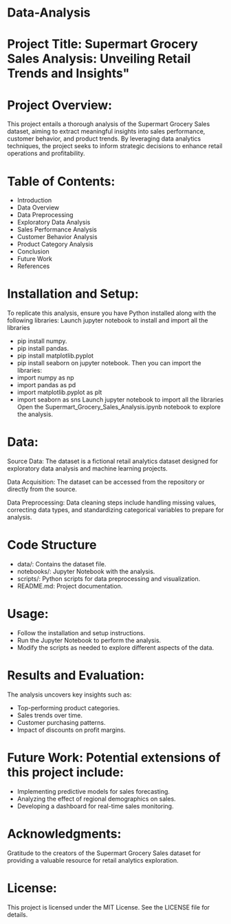# Data-Analysis
# Project Title: Supermart Grocery Sales Analysis: Unveiling Retail Trends and Insights"
# Project Overview:
This project entails a thorough analysis of the Supermart Grocery Sales dataset, aiming to extract meaningful insights into sales performance, customer behavior, and product trends. By leveraging data analytics techniques, the project seeks to inform strategic decisions to enhance retail operations and profitability.
# Table of Contents:
- Introduction
- Data Overview
- Data Preprocessing
- Exploratory Data Analysis
- Sales Performance Analysis
- Customer Behavior Analysis
- Product Category Analysis
- Conclusion
- Future Work
- References
# Installation and Setup:
To replicate this analysis, ensure you have Python installed along with the following libraries: Launch jupyter notebook to install and import all the libraries
- pip install numpy.
- pip install pandas.
- pip install matplotlib.pyplot
- pip install seaborn on jupyter notebook.
  Then you can import the libraries:
- import numpy as np
- import pandas as pd
- import matplotlib.pyplot as plt
- import seaborn as sns
Launch jupyter notebook to import all the libraries
Open the Supermart_Grocery_Sales_Analysis.ipynb notebook to explore the analysis.
# Data:
Source Data: The dataset is a fictional retail analytics dataset designed for exploratory data analysis and machine learning projects.

Data Acquisition: The dataset can be accessed from the repository or directly from the source.

Data Preprocessing: Data cleaning steps include handling missing values, correcting data types, and standardizing categorical variables to prepare for analysis.
# Code Structure
- data/: Contains the dataset file.
- notebooks/: Jupyter Notebook with the analysis.
- scripts/: Python scripts for data preprocessing and visualization.
- README.md: Project documentation.
# Usage:
- Follow the installation and setup instructions.
- Run the Jupyter Notebook to perform the analysis.
- Modify the scripts as needed to explore different aspects of the data.
# Results and Evaluation:
The analysis uncovers key insights such as:
- Top-performing product categories.
- Sales trends over time.
- Customer purchasing patterns.
- Impact of discounts on profit margins.
# Future Work: Potential extensions of this project include:
- Implementing predictive models for sales forecasting.
- Analyzing the effect of regional demographics on sales.
- Developing a dashboard for real-time sales monitoring.
# Acknowledgments:
Gratitude to the creators of the Supermart Grocery Sales dataset for providing a valuable resource for retail analytics exploration.
# License:
This project is licensed under the MIT License. See the LICENSE file for details.
